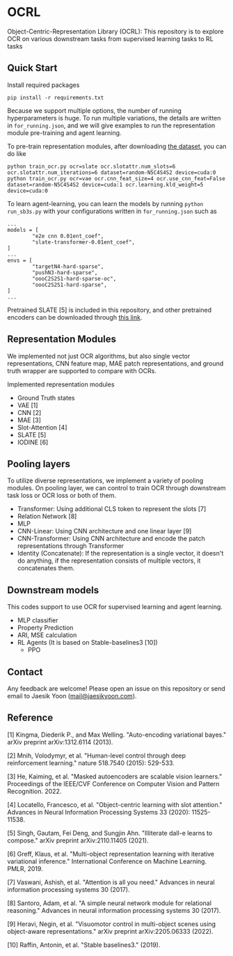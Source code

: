 # OCRL
Object-Centric-Representation Library (OCRL): This repository is to explore OCR on various downstream tasks from supervised learning tasks to RL tasks

## Quick Start
Install required packages
```
pip install -r requirements.txt
```

Because we support multiple options, the number of running hyperparameters is huge. To run multiple variations, the details are written in `for_running.json`, and we will give examples to run the representation module pre-training and agent learning.

To pre-train representation modules, after downloading [the dataset](https://www.dropbox.com/home/works/research/ocrl/datasets), you can do like
```
python train_ocr.py ocr=slate ocr.slotattr.num_slots=6 ocr.slotattr.num_iterations=6 dataset=random-N5C4S4S2 device=cuda:0
python train_ocr.py ocr=vae ocr.cnn_feat_size=4 ocr.use_cnn_feat=False dataset=random-N5C4S4S2 device=cuda:1 ocr.learning.kld_weight=5 device=cuda:0
```

To learn agent-learning, you can learn the models by running `python run_sb3s.py` with your configurations written in `for_running.json` such as
```
...
models = [
        "e2e cnn 0.01ent_coef",
        "slate-transformer-0.01ent_coef",
]
...
envs = [
        "targetN4-hard-sparse",
        "pushN3-hard-sparse",
        "oooC2S2S1-hard-sparse-oc",
        "oooC2S2S1-hard-sparse",
]
...
```
Pretrained SLATE [5] is included in this repository, and other pretrained encoders can be downloaded through [this link](https://www.dropbox.com/home/works/research/ocrl/pretrained_encoders).

## Representation Modules
We implemented not just OCR algorithms, but also single vector representations, CNN feature map, MAE patch representations, and ground truth wrapper are supported to compare with OCRs.

Implemented representation modules
- Ground Truth states
- VAE [1]
- CNN [2]
- MAE [3]
- Slot-Attention [4]
- SLATE [5]
- IODINE [6]

## Pooling layers
To utilize diverse representations, we implement a variety of pooling modules. On pooling layer, we can control to train OCR through downstream task loss or OCR loss or both of them.

- Transformer: Using additional CLS token to represent the slots [7]
- Relation Network [8]
- MLP
- CNN-Linear: Using CNN architecture and one linear layer [9]
- CNN-Transformer: Using CNN architecture and encode the patch representations through Transformer
- Identity (Concatenate): If the representation is a single vector, it doesn't do anything, if the representation consists of multiple vectors, it concatenates them.

## Downstream models
This codes support to use OCR for supervised learning and agent learning.

- MLP classifier
- Property Prediction
- ARI, MSE calculation
- RL Agents (It is based on Stable-baselines3 [10])
    - PPO

## Contact
Any feedback are welcome! Please open an issue on this repository or send email to Jaesik Yoon (mail@jaesikyoon.com).

## Reference

[1] Kingma, Diederik P., and Max Welling. "Auto-encoding variational bayes." arXiv preprint arXiv:1312.6114 (2013).

[2] Mnih, Volodymyr, et al. "Human-level control through deep reinforcement learning." nature 518.7540 (2015): 529-533.

[3] He, Kaiming, et al. "Masked autoencoders are scalable vision learners." Proceedings of the IEEE/CVF Conference on Computer Vision and Pattern Recognition. 2022.

[4] Locatello, Francesco, et al. "Object-centric learning with slot attention." Advances in Neural Information Processing Systems 33 (2020): 11525-11538.

[5] Singh, Gautam, Fei Deng, and Sungjin Ahn. "Illiterate dall-e learns to compose." arXiv preprint arXiv:2110.11405 (2021).

[6] Greff, Klaus, et al. "Multi-object representation learning with iterative variational inference." International Conference on Machine Learning. PMLR, 2019.

[7] Vaswani, Ashish, et al. "Attention is all you need." Advances in neural information processing systems 30 (2017).

[8] Santoro, Adam, et al. "A simple neural network module for relational reasoning." Advances in neural information processing systems 30 (2017).

[9] Heravi, Negin, et al. "Visuomotor control in multi-object scenes using object-aware representations." arXiv preprint arXiv:2205.06333 (2022).

[10] Raffin, Antonin, et al. "Stable baselines3." (2019).
